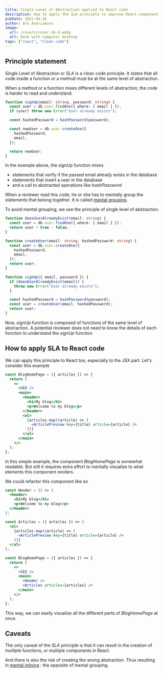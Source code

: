 ```yaml
---
title: Single Level of Abstraction applied to React code
description: How to apply the SLA principle to improve React component code
pubDate: 2022-04-16
author: Aro Andriamaro
image:
  url: /covers/cover-16-9.webp
  alt: Desk with computer desktop
tags: ["react", "clean code"]
---
```


## Principle statement

Single Level of Abstraction or _SLA_ is a clean code principle. It states that all code inside a function or a method must be at the same level of abstraction.

When a method or a function mixes different levels of abstraction, the code is harder to read and understand.

```ts
function signUp(email: string, password: string) {
  const user = db.user.findOne({ where: { email } });
  if (user) throw new Error("User already exists");

  const hashedPassword = hashPassword(password);

  const newUser = db.user.createOne({
    hashedPassword,
    email,
  });

  return newUser;
}
```

In the example above, the _signUp_ function mixes

- statements that verify if the passed email already exists in the database
- statements that insert a user in the database
- and a call to abstracted operations like _hashPassword_

When a reviewer read this code, he or she has to mentally group the statements that belong together. It is called [mental grouping](http://principles-wiki.net/glossary:mental_grouping).

To avoid mental grouping, we use the principle of single level of abstraction.

```ts
function doesUserAlreadyExist(email: string) {
  const user = db.user.findOne({ where: { email } });
  return user ? true : false;
}

function createUser(email: string, hashedPassword: string) {
  const user = db.user.createOne({
    hashedPassword,
    email,
  });
  return user;
}

function signUp({ email, password }) {
  if (doesUserAlreadyExist(email)) {
    throw new Error("User already exists");
  }

  const hashedPassword = hashPassword(password);
  const user = createUser(email, hashedPassword);
  return user;
}
```

Now, _signUp_ function is composed of functions of the same level of abstraction. A potential reviewer does not need to know the details of each function to understand the _signUp_ function.

## How to apply SLA to React code

We can apply this principle to React too, especially to the JSX part. Let's consider this example

```jsx
const BlogHomePage = ({ articles }) => {
  return (
    <>
      <SEO />
      <main>
        <header>
          <h1>My blog</h1>
          <p>Welcome to my blog</p>
        </header>
        <ul>
          {articles.map((article) => (
            <ArticlePreview key={title} article={article} />
          ))}
        </ul>
      </main>
    </>
  );
};
```

In this simple example, the component _BlogHomePage_ is somewhat readable. But still it requires extra effort to mentally visualize to what elements this component renders.

We could refactor this component like so

```jsx
const Header = () => (
  <header>
    <h1>My blog</h1>
    <p>Welcome to my blog</p>
  </header>
);

const Articles = ({ articles }) => (
  <ul>
    {articles.map((article) => (
      <ArticlePreview key={title} article={article} />
    ))}
  </ul>
);

const BlogHomePage = ({ articles }) => {
  return (
    <>
      <SEO />
      <main>
        <Header />
        <Articles articles={articles} />
      </main>
    </>
  );
};
```

This way, we can easily visualize all the different parts of _BlogHomePage_ at once.

## Caveats

The only caveat of the _SLA_ principle is that it can result in the creation of multiple functions, or mulitple components in React.

And there is also the risk of creating the wrong abstraction. Thus resulting in [mental inlining](http://principles-wiki.net/glossary:mental_inlining) : the opposite of mental grouping.
